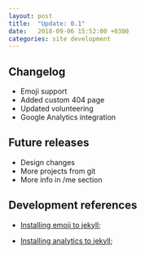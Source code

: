 ```yaml
---
layout: post
title:  "Update: 0.1"
date:   2018-09-06 15:52:00 +0300
categories: site development
---
```

## Changelog ##

* Emoji support 
* Added custom 404 page
* Updated volunteering
* Google Analytics integration

## Future releases ##

* Design changes
* More projects from git
* More info in /me section

## Development references ##

* [Installing emoji to jekyll][emoji];

* [Installing analytics to jekyll][analytics];



[jekyll-mp]: https://jekyllrb.com/
[minima-gh]: https://github.com/jekyll/minima
[analytics]: https://desiredpersona.com/google-analytics-jekyll/
[emoji]: https://help.github.com/articles/emoji-on-github-pages/
